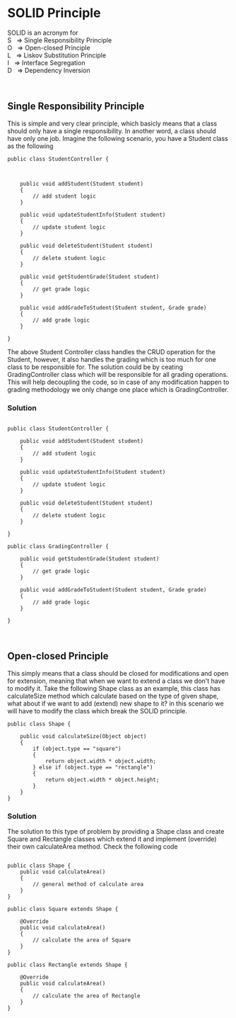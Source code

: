 # SOLID Principle

SOLID is an acronym for
<br>
S &nbsp; => Single Responsibility Principle
<br>
O &nbsp; => Open-closed Principle
<br>
L &nbsp; => Liskov Substitution Principle
<br>
I &nbsp;  => Interface Segregation
<br>
D &nbsp;  => Dependency Inversion

<br>

## Single Responsibility Principle
This is simple and very clear principle, which basicly means that a class should only have a single responsibility. In another word, a class should have only one job. Imagine the following scenario, you have a Student class as the following
```
public class StudentController {
    


    public void addStudent(Student student)
    {
        // add student logic
    }

    public void updateStudentInfo(Student student)
    {
        // update student logic
    }

    public void deleteStudent(Student student)
    {
        // delete student logic
    }

    public void getStudentGrade(Student student)
    {
        // get grade logic
    }

    public void addGradeToStudent(Student student, Grade grade)
    {
        // add grade logic
    }
    
}
```
The above Student Controller class handles the CRUD operation for the Student, however, it also handles the grading which is too much for one class to be responsible for. The solution could be by ceating GradingController class which will be responsible for all grading operations. This will help decoupling the code, so in case of any modification happen to grading methodology we only change one place which is GradingController.

### Solution
```
    
public class StudentController {

    public void addStudent(Student student)
    {
        // add student logic
    }

    public void updateStudentInfo(Student student)
    {
        // update student logic
    }

    public void deleteStudent(Student student)
    {
        // delete student logic
    }
    
}

public class GradingController {

    public void getStudentGrade(Student student)
    {
        // get grade logic
    }

    public void addGradeToStudent(Student student, Grade grade)
    {
        // add grade logic
    }
    
}
```
<br>

## Open-closed Principle
This simply means that a class should be closed for modifications and open for extension, meaning that when we want to extend a class we don't have to modify it. Take the following Shape class as an example, this class has calculateSize method which calculate based on the type of given shape, what about if we want to add (extend) new shape to it? in this scenario we will have to modify the class which break the SOLID principle.

```
public class Shape {

    public void calculateSize(Object object)
    {
        if (object.type == "square")
        {
            return object.width * object.width;
        } else if (object.type == "rectangle")
        {
            return object.width * object.height;
        }
    }
}
```
### Solution
The solution to this type of problem by providing a Shape class and create Square and Rectangle classes which extend it and implement (override) their own calculateArea method. Check the following code
```

public class Shape {
    public void calculateArea()
    {
        // general method of calculate area
    }
}

public class Square extends Shape {

    @Override
    public void calculateArea()
    {
        // calculate the area of Square
    }
}

public class Rectangle extends Shape {

    @Override
    public void calculateArea()
    {
        // calculate the area of Rectangle
    }
}
```

<br>


